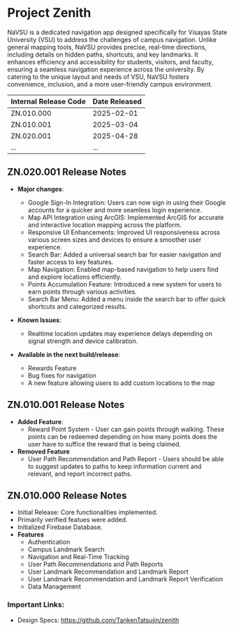 # Project Zenith 
NaVSU is a dedicated navigation app designed specifically for Visayas State University (VSU) to address the challenges of campus navigation. Unlike general mapping tools, NaVSU provides precise, real-time directions, including details on hidden paths, shortcuts, and key landmarks. It enhances efficiency and accessibility for students, visitors, and faculty, ensuring a seamless navigation experience across the university. By catering to the unique layout and needs of VSU, NaVSU fosters convenience, inclusion, and a more user-friendly campus environment.  

| **Internal Release Code** | **Date Released** |
|---------------------------|------------------|
| ZN.010.000                | 2025-02-01       |
| ZN.010.001                | 2025-03-04       |
| ZN.020.001                | 2025-04-28       |
| ...                       | ...              |


## **ZN.020.001 Release Notes**

- **Major changes**:
  - Google Sign-In Integration: Users can now sign in using their Google accounts for a quicker and more seamless login experience.
  - Map API Integration using ArcGIS: Implemented ArcGIS for accurate and interactive location mapping across the platform.
  - Responsive UI Enhancements: Improved UI responsiveness across various screen sizes and devices to ensure a smoother user experience.
  - Search Bar: Added a universal search bar for easier navigation and faster access to key features.
  - Map Navigation: Enabled map-based navigation to help users find and explore locations efficiently.
  - Points Accumulation Feature: Introduced a new system for users to earn points through various activities.
  - Search Bar Menu: Added a menu inside the search bar to offer quick shortcuts and categorized results.

- **Known Issues**:
  - Realtime location updates may experience delays depending on signal strength and device calibration.

- **Available in the next build/release**:
  - Rewards Feature
  - Bug fixes for navigation
  - A new feature allowing users to add custom locations to the map


## **ZN.010.001 Release Notes**
- **Added Feature**:
  - Reward Point System - User can gain points through walking. These points can be redeemed depending on how many points does the user have to suffice the reward that is being claimed.
- **Removed Feature**
  - User Path Recommendation and Path Report - Users should be able to suggest updates to paths to keep information current and relevant, and report incorrect paths.

## **ZN.010.000 Release Notes**
- Initial Release: Core functionalities implemented.
- Primarily verified featues were added.
- Initialized Firebase Database.
- **Features**
  - Authentication
  - Campus Landmark Search
  - Navigation and Real-Time Tracking
  - User Path Recommendations and Path Reports
  - User Landmark Recommendation and Landmark Report
  - User Landmark Recommendation and Landmark Report Verification
  - Data Management


### **Important Links**:  
- Design Specs: https://github.com/TankenTatsujin/zenith  
